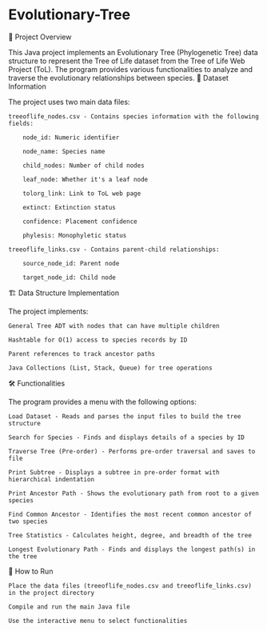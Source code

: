 # Evolutionary-Tree
📌 Project Overview

This Java project implements an Evolutionary Tree (Phylogenetic Tree) data structure to represent the Tree of Life dataset from the Tree of Life Web Project (ToL). The program provides various functionalities to analyze and traverse the evolutionary relationships between species.
🌳 Dataset Information

The project uses two main data files:

    treeoflife_nodes.csv - Contains species information with the following fields:

        node_id: Numeric identifier

        node_name: Species name

        child_nodes: Number of child nodes

        leaf_node: Whether it's a leaf node

        tolorg_link: Link to ToL web page

        extinct: Extinction status

        confidence: Placement confidence

        phylesis: Monophyletic status

    treeoflife_links.csv - Contains parent-child relationships:

        source_node_id: Parent node

        target_node_id: Child node

🏗️ Data Structure Implementation

The project implements:

    General Tree ADT with nodes that can have multiple children

    Hashtable for O(1) access to species records by ID

    Parent references to track ancestor paths

    Java Collections (List, Stack, Queue) for tree operations

🛠️ Functionalities

The program provides a menu with the following options:

    Load Dataset - Reads and parses the input files to build the tree structure

    Search for Species - Finds and displays details of a species by ID

    Traverse Tree (Pre-order) - Performs pre-order traversal and saves to file

    Print Subtree - Displays a subtree in pre-order format with hierarchical indentation

    Print Ancestor Path - Shows the evolutionary path from root to a given species

    Find Common Ancestor - Identifies the most recent common ancestor of two species

    Tree Statistics - Calculates height, degree, and breadth of the tree

    Longest Evolutionary Path - Finds and displays the longest path(s) in the tree

🚀 How to Run

    Place the data files (treeoflife_nodes.csv and treeoflife_links.csv) in the project directory

    Compile and run the main Java file

    Use the interactive menu to select functionalities


